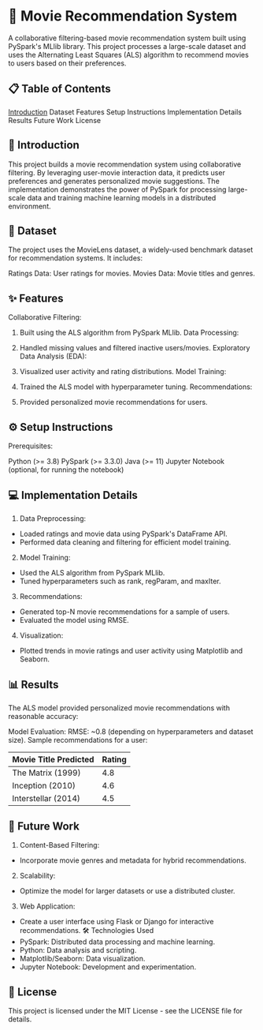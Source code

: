 # 🎥 Movie Recommendation System

A collaborative filtering-based movie recommendation system built using PySpark's MLlib library. This project processes a large-scale dataset and uses the Alternating Least Squares (ALS) algorithm to recommend movies to users based on their preferences.

## 📋 Table of Contents

[Introduction](#Introduction)
Dataset
Features
Setup Instructions
Implementation Details
Results
Future Work
License

## 📖 Introduction

This project builds a movie recommendation system using collaborative filtering. By leveraging user-movie interaction data, it predicts user preferences and generates personalized movie suggestions. The implementation demonstrates the power of PySpark for processing large-scale data and training machine learning models in a distributed environment.

## 📁 Dataset

The project uses the MovieLens dataset, a widely-used benchmark dataset for recommendation systems. It includes:

Ratings Data: User ratings for movies.
Movies Data: Movie titles and genres.

## ✨ Features

Collaborative Filtering:

1. Built using the ALS algorithm from PySpark MLlib.
Data Processing:

2. Handled missing values and filtered inactive users/movies.
Exploratory Data Analysis (EDA):

3. Visualized user activity and rating distributions.
Model Training:

4. Trained the ALS model with hyperparameter tuning.
Recommendations:

5. Provided personalized movie recommendations for users.
   
## ⚙️ Setup Instructions

Prerequisites:

Python (>= 3.8)
PySpark (>= 3.3.0)
Java (>= 11)
Jupyter Notebook (optional, for running the notebook)


## 💻 Implementation Details

1. Data Preprocessing:

- Loaded ratings and movie data using PySpark's DataFrame API.
- Performed data cleaning and filtering for efficient model training.
2. Model Training:

- Used the ALS algorithm from PySpark MLlib.
- Tuned hyperparameters such as rank, regParam, and maxIter.
3. Recommendations:

- Generated top-N movie recommendations for a sample of users.
- Evaluated the model using RMSE.
4. Visualization:

- Plotted trends in movie ratings and user activity using Matplotlib and Seaborn.

## 📊 Results

The ALS model provided personalized movie recommendations with reasonable accuracy:

Model Evaluation:
RMSE: ~0.8 (depending on hyperparameters and dataset size).
Sample recommendations for a user:

| Movie Title	Predicted | Rating |
| -------- | ---------- |
| The Matrix (1999)	    | 4.8 |
| Inception (2010)	    | 4.6 |
| Interstellar (2014)	  | 4.5 |


## 🚀 Future Work

1. Content-Based Filtering:

- Incorporate movie genres and metadata for hybrid recommendations.
2. Scalability:

- Optimize the model for larger datasets or use a distributed cluster.
3. Web Application:

- Create a user interface using Flask or Django for interactive recommendations.
🛠️ Technologies Used
- PySpark: Distributed data processing and machine learning.
- Python: Data analysis and scripting.
- Matplotlib/Seaborn: Data visualization.
- Jupyter Notebook: Development and experimentation.
  
## 📄 License
 
This project is licensed under the MIT License - see the LICENSE file for details.
